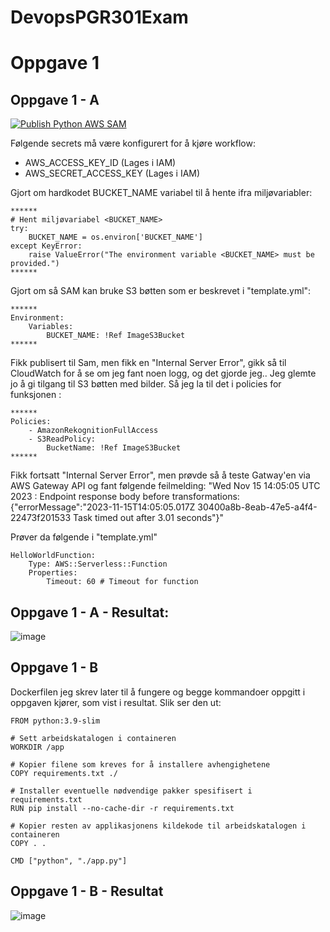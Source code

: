 # DevopsPGR301Exam

# Oppgave 1

## Oppgave 1 - A 

[![Publish Python AWS SAM](https://github.com/sebastiannordby/DevopsPGR301Exam/actions/workflows/aws_sam_python.yml/badge.svg)](https://github.com/sebastiannordby/DevopsPGR301Exam/actions/workflows/aws_sam_python.yml)

Følgende secrets må være konfigurert for å kjøre workflow:
- AWS_ACCESS_KEY_ID (Lages i IAM)
- AWS_SECRET_ACCESS_KEY (Lages i IAM)

Gjort om hardkodet BUCKET_NAME variabel til å hente ifra miljøvariabler:

```
******
# Hent miljøvariabel <BUCKET_NAME>
try:
    BUCKET_NAME = os.environ['BUCKET_NAME']
except KeyError:
    raise ValueError("The environment variable <BUCKET_NAME> must be provided.")
****** 
```

Gjort om så SAM kan bruke S3 bøtten som er beskrevet i "template.yml":
```
******
Environment:
    Variables:
        BUCKET_NAME: !Ref ImageS3Bucket
******      
```

Fikk publisert til Sam, men fikk en "Internal Server Error", gikk så til CloudWatch for å se om jeg fant noen logg, og det gjorde jeg.. Jeg glemte jo å gi tilgang til S3 bøtten med bilder.
Så jeg la til det i policies for funksjonen :
```
******      
Policies:
    - AmazonRekognitionFullAccess 
    - S3ReadPolicy: 
        BucketName: !Ref ImageS3Bucket
******      
```

Fikk fortsatt "Internal Server Error", men prøvde så å teste Gatway'en via AWS Gateway API og fant følgende feilmelding:
"Wed Nov 15 14:05:05 UTC 2023 : Endpoint response body before transformations: {"errorMessage":"2023-11-15T14:05:05.017Z 30400a8b-8eab-47e5-a4f4-22473f201533 Task timed out after 3.01 seconds"}"

Prøver da følgende i "template.yml"
```
HelloWorldFunction:
    Type: AWS::Serverless::Function 
    Properties:
        Timeout: 60 # Timeout for function
```

## Oppgave 1 - A - Resultat:
![image](https://github.com/sebastiannordby/DevopsPGR301Exam/assets/24465003/f004132d-ad6b-4738-b68f-1026e86e0965)

## Oppgave 1 - B
Dockerfilen jeg skrev later til å fungere og begge kommandoer oppgitt i oppgaven kjører, som vist i resultat.
Slik ser den ut:

```
FROM python:3.9-slim

# Sett arbeidskatalogen i containeren
WORKDIR /app

# Kopier filene som kreves for å installere avhengighetene
COPY requirements.txt ./

# Installer eventuelle nødvendige pakker spesifisert i requirements.txt
RUN pip install --no-cache-dir -r requirements.txt

# Kopier resten av applikasjonens kildekode til arbeidskatalogen i containeren
COPY . .

CMD ["python", "./app.py"]
```

## Oppgave 1 - B - Resultat
![image](https://github.com/sebastiannordby/DevopsPGR301Exam/assets/24465003/8352b4d9-ba36-476b-9f10-0fac3805b887)


